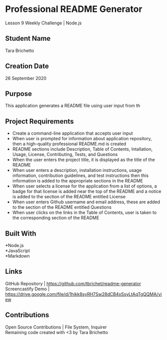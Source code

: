 # Professional README Generator
Lesson 9 Weekly Challenge | Node.js 

## Student Name
Tara Brichetto

## Creation Date
26 September 2020

## Purpose
This application generates a README file using user input from th

## Project Requirements
* Create a command-line application that accepts user input <br>
* When user is prompted for information about application repository, then a high-quality professional README.md is created <br>
* README sections include Description, Table of Contents, Intallation, Usage, License, Contributing, Tests, and Questions <br>
* When the user enters the project title, it is displayed as the title of the README <br>
* When user enters a description, installation instructions, usage information, contribution guidelines, and test instructions then this information is added to the appropriate sections in the README <br>
* When user selects a license for the application from a list of options, a badge for that license is added near the top of the README and a notice is added to the section of the README entitled License <br>
* When user enters Github username and email address, these are added to the section of the README entitled Questions <br>
* When user clicks on the links in the Table of Contents, user is taken to the corresponding section of the README

## Built With
*Node.js <br>
*JavaScript <br>
*Markdown <br>

## Links
GitHub Repository | https://github.com/tbrichet/readme-generator
Screencastify Demo | https://drive.google.com/file/d/1hikk8syRH7Sw28dCB4xSsyLtAqTgQQMA/view

## Contributions
Open Source Contributions | File System, Inquirer<br>
Remaining code created with <3 by Tara Brichetto
